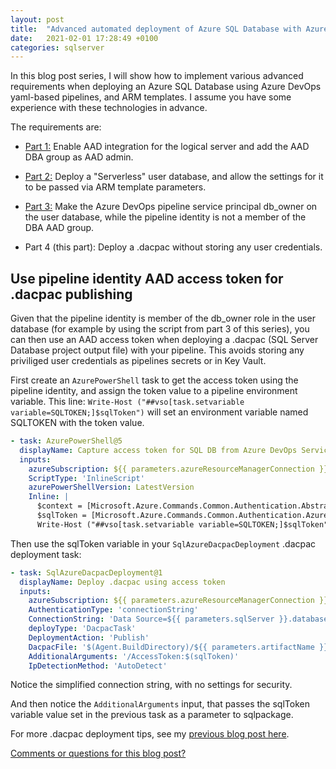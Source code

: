 ```yaml
---
layout: post
title:  "Advanced automated deployment of Azure SQL Database with Azure DevOps (part 4 of 4)"
date:   2021-02-01 17:28:49 +0100
categories: sqlserver
---
```


In this blog post series, I will show how to implement various advanced requirements when deploying an Azure SQL Database using Azure DevOps yaml-based pipelines, and ARM templates. I assume you have some experience with these technologies in advance.

The requirements are:

- [Part 1:](https://erikej.github.io/sqlserver/2021/01/11/azure-sql-advanced-deployment-part1.html) Enable AAD integration for the logical server and add the AAD DBA group as AAD admin.

- [Part 2:](https://erikej.github.io/sqlserver/2021/01/18/azure-sql-advanced-deployment-part2.html) Deploy a "Serverless" user database, and allow the settings for it to be passed via ARM template parameters.

- [Part 3:](https://erikej.github.io/sqlserver/2021/01/25/azure-sql-advanced-deployment-part3.html) Make the Azure DevOps pipeline service principal db_owner on the user database, while the pipeline identity is not a member of the DBA AAD group.

- Part 4 (this part): Deploy a .dacpac without storing any user credentials.

## Use pipeline identity AAD access token for .dacpac publishing

Given that the pipeline identity is member of the db_owner role in the user database (for example by using the script from part 3 of this series), you can then use an AAD access token when deploying a .dacpac (SQL Server Database project output file) with your pipeline. This avoids storing any priviliged user credentials as pipelines secrets or in Key Vault.

First create an `AzurePowerShell` task to get the access token using the pipeline identity, and assign the token value to a pipeline environment variable. This line: `Write-Host ("##vso[task.setvariable variable=SQLTOKEN;]$sqlToken")` will set an environment variable named SQLTOKEN with the token value.


```yaml
- task: AzurePowerShell@5
  displayName: Capture access token for SQL DB from Azure DevOps Service Connection
  inputs:
    azureSubscription: ${{ parameters.azureResourceManagerConnection }}
    ScriptType: 'InlineScript'
    azurePowerShellVersion: LatestVersion
    Inline: |
      $context = [Microsoft.Azure.Commands.Common.Authentication.Abstractions.AzureRmProfileProvider]::Instance.Profile.DefaultContext
      $sqlToken = [Microsoft.Azure.Commands.Common.Authentication.AzureSession]::Instance.AuthenticationFactory.Authenticate($context.Account, $context.Environment, $context.Tenant.Id.ToString(), $null, [Microsoft.Azure.Commands.Common.Authentication.ShowDialog]::Never, $null, "https://database.windows.net").AccessToken
      Write-Host ("##vso[task.setvariable variable=SQLTOKEN;]$sqlToken")
```

Then use the sqlToken variable in your `SqlAzureDacpacDeployment` .dacpac deployment task:

```yaml
- task: SqlAzureDacpacDeployment@1
  displayName: Deploy .dacpac using access token
  inputs:
    azureSubscription: ${{ parameters.azureResourceManagerConnection }}
    AuthenticationType: 'connectionString'
    ConnectionString: 'Data Source=${{ parameters.sqlServer }}.database.windows.net;Initial Catalog=${{ parameters.sqlDatabase }};Encrypt=true;Connect Timeout=60'
    deployType: 'DacpacTask'
    DeploymentAction: 'Publish'
    DacpacFile: '$(Agent.BuildDirectory)/${{ parameters.artifactName }}/dacpac/database.dacpac'
    AdditionalArguments: '/AccessToken:$(sqlToken)'
    IpDetectionMethod: 'AutoDetect'
```
Notice the simplified connection string, with no settings for security.

And then notice the `AdditionalArguments` input, that passes the sqlToken variable value set in the previous task as a parameter to sqlpackage.

For more .dacpac deployment tips, see my [previous blog post here](https://erikej.github.io/efcore/2020/06/08/ssdt-dacpac-deploy.html).

[Comments or questions for this blog post?](https://github.com/ErikEJ/erikej.github.io/issues/29)

